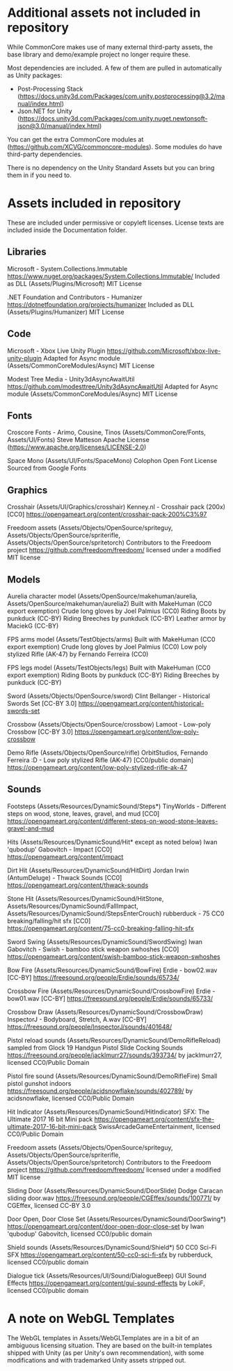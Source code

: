 # Additional assets not included in repository

While CommonCore makes use of many external third-party assets, the base library and demo/example project no longer require these.

Most dependencies are included. A few of them are pulled in automatically as Unity packages:

- Post-Processing Stack (https://docs.unity3d.com/Packages/com.unity.postprocessing@3.2/manual/index.html)
- Json.NET for Unity (https://docs.unity3d.com/Packages/com.unity.nuget.newtonsoft-json@3.0/manual/index.html)

You can get the extra CommonCore modules at (https://github.com/XCVG/commoncore-modules). Some modules do have third-party dependencies.

There is no dependency on the Unity Standard Assets but you can bring them in if you need to.

# Assets included in repository

These are included under permissive or copyleft licenses. License texts are included inside the Documentation folder.

## Libraries

Microsoft - System.Collections.Immutable
	https://www.nuget.org/packages/System.Collections.Immutable/
	Included as DLL (Assets/Plugins/Microsoft)
	MIT License

.NET Foundation and Contributors - Humanizer
	https://dotnetfoundation.org/projects/humanizer
	Included as DLL (Assets/Plugins/Humanizer)
	MIT License
	
## Code

Microsoft - Xbox Live Unity Plugin
	https://github.com/Microsoft/xbox-live-unity-plugin
	Adapted for Async module (Assets/CommonCoreModules/Async)
	MIT License
	
Modest Tree Media - Unity3dAsyncAwaitUtil
	https://github.com/modesttree/Unity3dAsyncAwaitUtil
	Adapted for Async module (Assets/CommonCoreModules/Async)
	MIT License

## Fonts

Croscore Fonts - Arimo, Cousine, Tinos (Assets/CommonCore/Fonts, Assets/UI/Fonts)
	Steve Matteson 
	Apache License (https://www.apache.org/licenses/LICENSE-2.0)
	
Space Mono (Assets/UI/Fonts/SpaceMono)
	Colophon
	Open Font License
	Sourced from Google Fonts
	
## Graphics

Crosshair (Assets/UI/Graphics/crosshair)
	Kenney.nl - Crosshair pack (200x) [CC0]
	https://opengameart.org/content/crosshair-pack-200%C3%97

Freedoom assets (Assets/Objects/OpenSource/spriteguy, Assets/Objects/OpenSource/spriterifle, Assets/Objects/OpenSource/spritetorch)
	Contributors to the Freedoom project
	https://github.com/freedoom/freedoom/
	licensed under a modified MIT license

## Models

Aurelia character model (Assets/OpenSource/makehuman/aurelia, Assets/OpenSource/makehuman/aurelia2)
	Built with MakeHuman (CC0 export exemption)
	Crude long gloves by Joel Palmius (CC0)
	Riding Boots by punkduck (CC-BY)
	Riding Breeches by punkduck (CC-BY)
	Leather armor by MaciekG (CC-BY)
	
FPS arms model (Assets/TestObjects/arms)
	Built with MakeHuman (CC0 export exemption)
	Crude long gloves by Joel Palmius (CC0)
	Low poly stylized Rifle (AK-47) by Fernando Ferreira (CC0)
	
FPS legs model (Assets/TestObjects/legs)
	Built with MakeHuman (CC0 export exemption)
	Riding Boots by punkduck (CC-BY)
	Riding Breeches by punkduck (CC-BY)

Sword (Assets/Objects/OpenSource/sword)
	Clint Bellanger - Historical Swords Set [CC-BY 3.0]
	https://opengameart.org/content/historical-swords-set

Crossbow (Assets/Objects/OpenSource/crossbow)
	Lamoot - Low-poly Crossbow [CC-BY 3.0]
	https://opengameart.org/content/low-poly-crossbow
	
Demo Rifle (Assets/Objects/OpenSource/rifle)
	OrbitStudios, Fernando Ferreira :D - Low poly stylized Rifle (AK-47) [CC0/public domain]
	https://opengameart.org/content/low-poly-stylized-rifle-ak-47
	
## Sounds

Footsteps (Assets/Resources/DynamicSound/Steps*)
	TinyWorlds - Different steps on wood, stone, leaves, gravel, and mud [CC0]
	https://opengameart.org/content/different-steps-on-wood-stone-leaves-gravel-and-mud
	
Hits (Assets/Resources/DynamicSound/Hit* except as noted below)
	Iwan 'qubodup' Gabovitch - Impact [CC0]
	https://opengameart.org/content/impact

Dirt Hit (Assets/Resources/DynamicSound/HitDirt)
	Jordan Irwin (AntumDeluge) - Thwack Sounds [CC0]
	https://opengameart.org/content/thwack-sounds

Stone Hit (Assets/Resources/DynamicSound/HitStone, Assets/Resources/DynamicSound/FallImpact, Assets/Resources/DynamicSound/StepsEnterCrouch)
	rubberduck - 75 CC0 breaking/falling/hit sfx [CC0]	
	https://opengameart.org/content/75-cc0-breaking-falling-hit-sfx
	
Sword Swing (Assets/Resources/DynamicSound/SwordSwing)
	Iwan Gabovitch - Swish - bamboo stick weapon swhoshes [CC0]
	https://opengameart.org/content/swish-bamboo-stick-weapon-swhoshes
	
Bow Fire (Assets/Resources/DynamicSound/BowFire)
	Erdie - bow02.wav [CC-BY]
	https://freesound.org/people/Erdie/sounds/65734/
	
Crossbow Fire (Assets/Resources/DynamicSound/CrossbowFire)
	Erdie - bow01.wav [CC-BY]
	https://freesound.org/people/Erdie/sounds/65733/	

Crossbow Draw (Assets/Resources/DynamicSound/CrossbowDraw)
	InspectorJ - Bodyboard, Stretch, A.wav [CC-BY]
	https://freesound.org/people/InspectorJ/sounds/401648/
	
Pistol reload sounds (Assets/Resources/DynamicSound/DemoRifleReload)
	sampled from Glock 19 Handgun Pistol Slide Cocking Sounds
	https://freesound.org/people/jacklmurr27/sounds/393734/
	by jacklmurr27, licensed CC0/Public Domain
	
Pistol fire sound (Assets/Resources/DynamicSound/DemoRifleFire)
	Small pistol gunshot indoors
	https://freesound.org/people/acidsnowflake/sounds/402789/
	by acidsnowflake, licensed CC0/Public Domain
	
Hit Indicator (Assets/Resources/DynamicSound/HitIndicator)
	SFX: The Ultimate 2017 16 bit Mini pack
	https://opengameart.org/content/sfx-the-ultimate-2017-16-bit-mini-pack
	SwissArcadeGameEntertainment, licensed CC0/Public Domain
	
Freedoom assets (Assets/Objects/OpenSource/spriteguy, Assets/Objects/OpenSource/spriterifle, Assets/Objects/OpenSource/spritetorch)
	Contributors to the Freedoom project
	https://github.com/freedoom/freedoom/
	licensed under a modified MIT license
	
Sliding Door (Assets/Resources/DynamicSound/DoorSlide)
	Dodge Caracan sliding door.wav
	https://freesound.org/people/CGEffex/sounds/100771/
	by CGEffex, licensed CC-BY 3.0
	
Door Open, Door Close Set (Assets/Resources/DynamicSound/DoorSwing*)
	https://opengameart.org/content/door-open-door-close-set
	by Iwan 'qubodup' Gabovitch, licensed CC0/public domain

Shield sounds (Assets/Resources/DynamicSound/Shield*)
	50 CC0 Sci-Fi SFX
	https://opengameart.org/content/50-cc0-sci-fi-sfx
	by rubberduck, licensed CC0/public domain

Dialogue tick (Assets/Resources/UI/Sound/DialogueBeep)
	GUI Sound Effects 
	https://opengameart.org/content/gui-sound-effects
	by LokiF, licensed CC0/public domain 

# A note on WebGL Templates

The WebGL templates in Assets/WebGLTemplates are in a bit of an ambiguous licensing situation. They are based on the built-in templates shipped with Unity (as per Unity's own recommendation), with some modifications and with trademarked Unity assets stripped out.